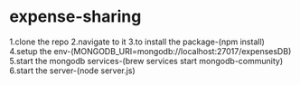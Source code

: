 # expense-sharing
1.clone the repo
2.navigate to it
3.to install the package-(npm install)
4.setup the env-(MONGODB_URI=mongodb://localhost:27017/expensesDB)
5.start the mongodb services-(brew services start mongodb-community)
6.start the server-(node server.js)




